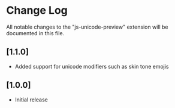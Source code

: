 # Change Log

All notable changes to the "js-unicode-preview" extension will be documented in this file.

## [1.1.0]

- Added support for unicode modifiers such as skin tone emojis

## [1.0.0]

- Initial release
